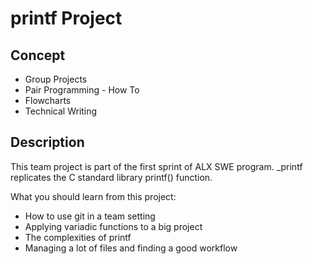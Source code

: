 # printf Project
## Concept
* Group Projects
* Pair Programming - How To
* Flowcharts
* Technical Writing

## Description
This team project is part of the first sprint of ALX SWE program. _printf replicates the C standard library printf() function.

What you should learn from this project:

* How to use git in a team setting
* Applying variadic functions to a big project
* The complexities of printf
* Managing a lot of files and finding a good workflow
